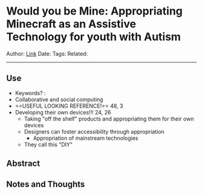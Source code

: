 # Would you be Mine: Appropriating Minecraft as an Assistive Technology for youth with Autism
Author:
[Link](https://dl.acm.org/doi/epdf/10.1145/2982142.2982172)
Date:
Tags:
Related:

---

## Use
- Keywords? :
- Collaborative and social computing
- ==USEFUL LOOKING REFERENCE!== 48, 3
- Developing their own devices!!! 24, 26
	- Taking "off the shelf" products and appropriating them for their own devices
	- Designers can foster accessibility through appropriation
		- Appropriation of mainstream technologies 
	- They call this "DIY"

## Abstract

## Notes and Thoughts

